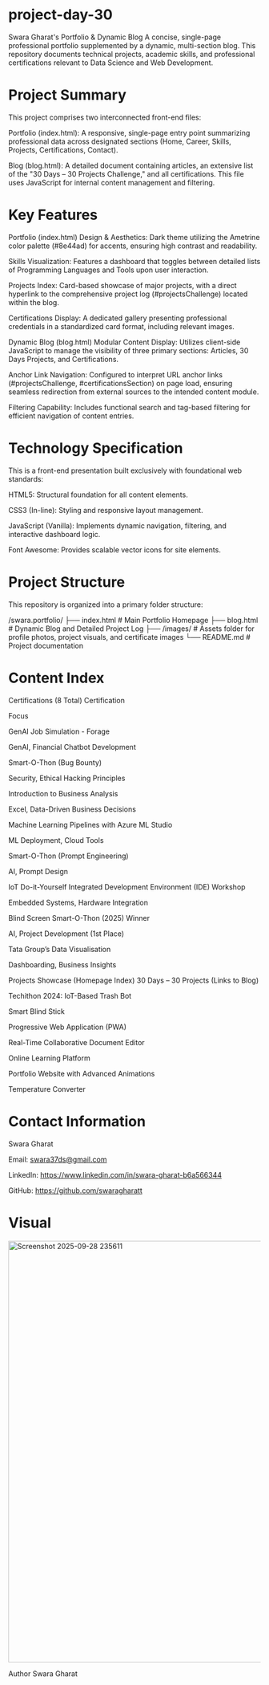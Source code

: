 # project-day-30
Swara Gharat's Portfolio & Dynamic Blog
A concise, single-page professional portfolio supplemented by a dynamic, multi-section blog. This repository documents technical projects, academic skills, and professional certifications relevant to Data Science and Web Development.

# Project Summary
This project comprises two interconnected front-end files:

Portfolio (index.html): A responsive, single-page entry point summarizing professional data across designated sections (Home, Career, Skills, Projects, Certifications, Contact).

Blog (blog.html): A detailed document containing articles, an extensive list of the "30 Days – 30 Projects Challenge," and all certifications. This file uses JavaScript for internal content management and filtering.

# Key Features
Portfolio (index.html)
Design & Aesthetics: Dark theme utilizing the Ametrine color palette (#8e44ad) for accents, ensuring high contrast and readability.

Skills Visualization: Features a dashboard that toggles between detailed lists of Programming Languages and Tools upon user interaction.

Projects Index: Card-based showcase of major projects, with a direct hyperlink to the comprehensive project log (#projectsChallenge) located within the blog.

Certifications Display: A dedicated gallery presenting professional credentials in a standardized card format, including relevant images.

Dynamic Blog (blog.html)
Modular Content Display: Utilizes client-side JavaScript to manage the visibility of three primary sections: Articles, 30 Days Projects, and Certifications.

Anchor Link Navigation: Configured to interpret URL anchor links (#projectsChallenge, #certificationsSection) on page load, ensuring seamless redirection from external sources to the intended content module.

Filtering Capability: Includes functional search and tag-based filtering for efficient navigation of content entries.

# Technology Specification
This is a front-end presentation built exclusively with foundational web standards:

HTML5: Structural foundation for all content elements.

CSS3 (In-line): Styling and responsive layout management.

JavaScript (Vanilla): Implements dynamic navigation, filtering, and interactive dashboard logic.

Font Awesome: Provides scalable vector icons for site elements.

# Project Structure
This repository is organized into a primary folder structure:

/swara.portfolio/
├── index.html       # Main Portfolio Homepage
├── blog.html        # Dynamic Blog and Detailed Project Log
├── /images/         # Assets folder for profile photos, project visuals, and certificate images
└── README.md        # Project documentation

# Content Index
Certifications (8 Total)
Certification

Focus

GenAI Job Simulation - Forage

GenAI, Financial Chatbot Development

Smart-O-Thon (Bug Bounty)

Security, Ethical Hacking Principles

Introduction to Business Analysis

Excel, Data-Driven Business Decisions

Machine Learning Pipelines with Azure ML Studio

ML Deployment, Cloud Tools

Smart-O-Thon (Prompt Engineering)

AI, Prompt Design

IoT Do-it-Yourself Integrated Development Environment (IDE) Workshop

Embedded Systems, Hardware Integration

Blind Screen Smart-O-Thon (2025) Winner

AI, Project Development (1st Place)

Tata Group’s Data Visualisation

Dashboarding, Business Insights

Projects Showcase (Homepage Index)
30 Days – 30 Projects (Links to Blog)

Techithon 2024: IoT-Based Trash Bot

Smart Blind Stick

Progressive Web Application (PWA)

Real-Time Collaborative Document Editor

Online Learning Platform

Portfolio Website with Advanced Animations

Temperature Converter

# Contact Information
Swara Gharat

Email: swara37ds@gmail.com

LinkedIn: https://www.linkedin.com/in/swara-gharat-b6a566344

GitHub: https://github.com/swaragharatt

# Visual

<img width="1280" height="840" alt="Screenshot 2025-09-28 235611" src="https://github.com/user-attachments/assets/b4298455-0b7b-481d-b94f-77a9fe4cbedb" />

Author
Swara Gharat

